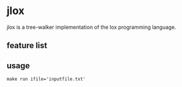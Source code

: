 # jlox

jlox is a tree-walker implementation of the lox programming language.

## feature list

## usage

`make run ifile='inputfile.txt'`
